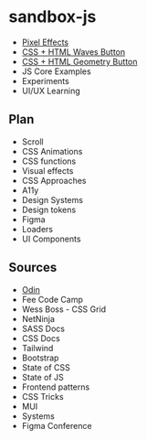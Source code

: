 # sandbox-js

- [Pixel Effects](https://www.youtube.com/watch?v=UoTxOVEecbI)
- [CSS + HTML Waves Button](https://www.youtube.com/watch?v=w00Z5y8jEjk&list=PLM6XATa8CAG6IJvQBkrTTNZmpIcyS2Avk)
- [CSS + HTML Geometry Button](https://www.youtube.com/watch?v=0IygEAp01J4&list=PLM6XATa8CAG6IJvQBkrTTNZmpIcyS2Avk&index=5)
- JS Core Examples
- Experiments
- UI/UX Learning

## Plan

- Scroll
- CSS Animations
- CSS functions
- Visual effects
- CSS Approaches
- A11y
- Design Systems
- Design tokens
- Figma
- Loaders
- UI Components

## Sources

- [Odin](https://www.theodinproject.com/paths/full-stack-javascript/courses/advanced-html-and-css)
- Fee Code Camp
- Wess Boss - CSS Grid
- NetNinja
- SASS Docs
- CSS Docs
- Tailwind
- Bootstrap
- State of CSS
- State of JS
- Frontend patterns
- CSS Tricks
- MUI
- Systems
- Figma Conference
